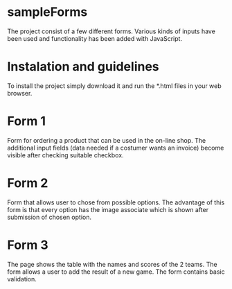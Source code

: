 # sampleForms

The project consist of a few different forms. Various kinds of inputs have been used and functionality has been added with JavaScript. 

# Instalation and guidelines

To install the project simply download it and run the *.html files in your web browser. 

# Form 1

Form for ordering a product that can be used in the on-line shop. The additional input fields (data needed if a costumer wants an invoice) become visible after checking suitable checkbox.

# Form 2

Form that allows user to chose from possible options. The advantage of this form is that every option has the image associate which is shown after submission of chosen option.

# Form 3

The page shows the table with the names and scores of the 2 teams. The form allows a user to add the result of a new game. The form contains basic validation.